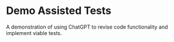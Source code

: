 # Demo Assisted Tests

A demonstration of using ChatGPT to revise code functionality and implement viable tests.
